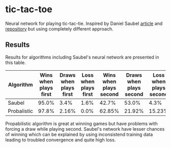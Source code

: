 # tic-tac-toe

Neural network for playing tic-tac-tie. Inspired by Daniel Saubel [article](https://medium.com/swlh/tic-tac-toe-and-deep-neural-networks-ea600bc53f51) and [repository](https://github.com/djsauble/tic-tac-toe-ai) but using completely different approach. 

## Results

Results for algorithms including Saubel's neural network are presented in this table.

| Algorithm    | Wins when plays first | Draws when plays first | Loss when plays first | Wins when plays second | Draws when plays second | Loss when plays second |
| ------------ | --------------------- | ---------------------- | --------------------- | ---------------------- | ----------------------- | ---------------------- |
| Saubel       | 95.0%                 | 3.4%                   | 1.6%                  | 42.7%                  | 53.0%                   | 4.3%                   |
| Probalistic  | 97.8%                 | 2.16%                  | 0.0%                  | 62.85%                 | 21.92%                  | 15.23%                 |

Propabilistic algorithm is great at winning games but have problems with forcing a draw while playing second. Saubel's network have lesser chances of winning which can be explained by using inconsistend training data leading to troubled convergence and quite high loss.
